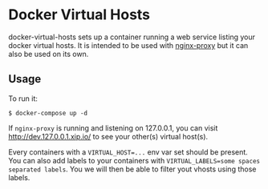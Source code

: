 # Docker Virtual Hosts

docker-virtual-hosts sets up a container running a web service listing your docker virtual hosts. It is intended to be used with [nginx-proxy][1] but it can also be used on its own.

## Usage

To run it:

    $ docker-compose up -d

If `nginx-proxy` is running and listening on 127.0.0.1, you can visit http://dev.127.0.0.1.xip.io/ to see your other(s) virtual host(s).

Every containers with a `VIRTUAL_HOST=...` env var set should be present. You can also add labels to your containers with `VIRTUAL_LABELS=some spaces separated labels`. You we will then be able to filter yout vhosts using those labels.

[1]: https://github.com/jwilder/nginx-proxy
